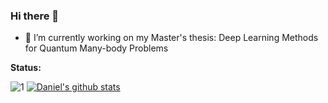 ### Hi there 👋

<!--
**Daniel-Haas-B/Daniel-Haas-B** is a ✨ _special_ ✨ repository because its `README.md` (this file) appears on your GitHub profile.

Here are some ideas to get you started:

- 🌱 I’m currently learning ...
- 👯 I’m looking to collaborate on ...
- 🤔 I’m looking for help with ...
- 💬 Ask me about ...
- 📫 How to reach me: ...
- 😄 Pronouns: ...
- ⚡ Fun fact: ...
-->

- 🔭 I’m currently working on my Master's thesis: Deep Learning Methods for Quantum Many-body Problems

**Status:**

![1](https://github-readme-stats.vercel.app/api/top-langs/?username=Daniel-Haas-B&theme=aura) [![Daniel's github stats](https://github-readme-stats.vercel.app/api?username=Daniel-Haas-B&theme=aura)](https://github.com/Daniel-Haas-B/github-readme-stats)
